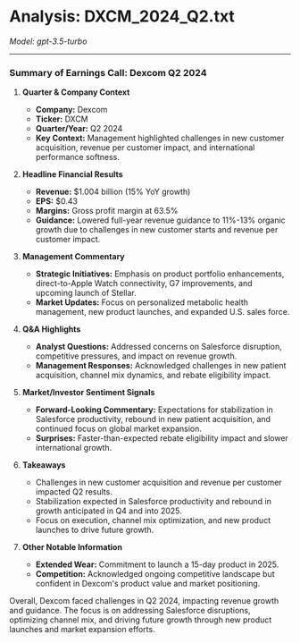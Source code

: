 # Analysis: DXCM_2024_Q2.txt

*Model: gpt-3.5-turbo*

---

### Summary of Earnings Call: Dexcom Q2 2024

1. **Quarter & Company Context**
   - **Company:** Dexcom
   - **Ticker:** DXCM
   - **Quarter/Year:** Q2 2024
   - **Key Context:** Management highlighted challenges in new customer acquisition, revenue per customer impact, and international performance softness.

2. **Headline Financial Results**
   - **Revenue:** $1.004 billion (15% YoY growth)
   - **EPS:** $0.43
   - **Margins:** Gross profit margin at 63.5%
   - **Guidance:** Lowered full-year revenue guidance to 11%-13% organic growth due to challenges in new customer starts and revenue per customer impact.

3. **Management Commentary**
   - **Strategic Initiatives:** Emphasis on product portfolio enhancements, direct-to-Apple Watch connectivity, G7 improvements, and upcoming launch of Stellar.
   - **Market Updates:** Focus on personalized metabolic health management, new product launches, and expanded U.S. sales force.

4. **Q&A Highlights**
   - **Analyst Questions:** Addressed concerns on Salesforce disruption, competitive pressures, and impact on revenue growth.
   - **Management Responses:** Acknowledged challenges in new patient acquisition, channel mix dynamics, and rebate eligibility impact.

5. **Market/Investor Sentiment Signals**
   - **Forward-Looking Commentary:** Expectations for stabilization in Salesforce productivity, rebound in new patient acquisition, and continued focus on global market expansion.
   - **Surprises:** Faster-than-expected rebate eligibility impact and slower international growth.

6. **Takeaways**
   - Challenges in new customer acquisition and revenue per customer impacted Q2 results.
   - Stabilization expected in Salesforce productivity and rebound in growth anticipated in Q4 and into 2025.
   - Focus on execution, channel mix optimization, and new product launches to drive future growth.

7. **Other Notable Information**
   - **Extended Wear:** Commitment to launch a 15-day product in 2025.
   - **Competition:** Acknowledged ongoing competitive landscape but confident in Dexcom's product value and market positioning.

Overall, Dexcom faced challenges in Q2 2024, impacting revenue growth and guidance. The focus is on addressing Salesforce disruptions, optimizing channel mix, and driving future growth through new product launches and market expansion efforts.